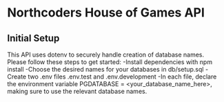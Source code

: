 # Northcoders House of Games API

## Initial Setup

This API uses dotenv to securely handle creation of database names. Please follow these steps to get started:
-Install dependencies with npm install
-Choose the desired names for your databases in db/setup.sql
-Create two .env files .env.test and .env.development
-In each file, declare the environment variable PGDATABASE = <your_database_name_here>, making sure to use the relevant database names.
